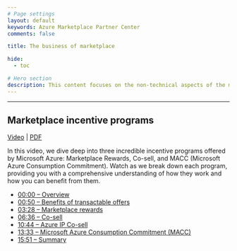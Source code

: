 ```yaml
---
# Page settings
layout: default
keywords: Azure Marketplace Partner Center
comments: false

title: The business of marketplace

hide:
  - toc

# Hero section
description: This content focuses on the non-technical aspects of the marketplace.
---
```


<!-- no toc -->

---

## Marketplace incentive programs

<a target="_blank" href="https://aka.ms/AAn80hc">Video</a> | [PDF](./pdfs/02.1-marketplace-incentives.pdf)

In this video, we dive deep into three incredible incentive programs offered by Microsoft Azure: Marketplace Rewards, Co-sell, and MACC (Microsoft Azure Consumption Commitment). Watch as we break down each program, providing you with a comprehensive understanding of how they work and how you can benefit from them.

- [00:00 – Overview](https://www.youtube.com/watch?v=wUp7beFfYa4&t=0s)
- [00:50 – Benefits of transactable offers](https://www.youtube.com/watch?v=wUp7beFfYa4&t=50s)
- [03:28 – Marketplace rewards](https://www.youtube.com/watch?v=wUp7beFfYa4&t=208s)
- [06:36 – Co-sell](https://www.youtube.com/watch?v=wUp7beFfYa4&t=396s)
- [10:44 – Azure IP Co-sell](https://www.youtube.com/watch?v=wUp7beFfYa4&t=644s)
- [13:33 – Microsoft Azure Consumption Commitment (MACC)](https://www.youtube.com/watch?v=wUp7beFfYa4&t=813s)
- [15:51 – Summary ](https://www.youtube.com/watch?v=wUp7beFfYa4&t=951s)
  